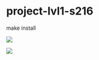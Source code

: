 # project-lvl1-s216
make install

<a href="https://codeclimate.com/github/robkano/project-lvl1-s216/maintainability"><img src="https://api.codeclimate.com/v1/badges/f46abf10f5d12497abc6/maintainability" />
</a>

<a href="https://codeclimate.com/github/robkano/project-lvl1-s216/test_coverage"><img src="https://api.codeclimate.com/v1/badges/f46abf10f5d12497abc6/test_coverage" />
</a>
